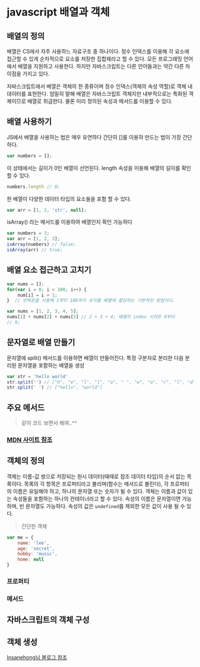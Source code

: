 # javascript 배열과 객체 

## 배열의 정의 
배열은 CS에서 자주 사용하느 자료구조 중 하나이다. 정수 인덱스를 이용해 각 요소에 접근할 수 있게 순차적으로 요소를 저장한 집합체라고 할 수 있다. 모든 프로그래밍 언어에서 배열을 지원하고 사용한다. 하지만 자바스크립트는 다른 언어들과는 약간 다른 차이점을 가지고 있다. 

자바스크립트에서 배열은 객체의 한 종류이며 정수 인덱스(객체의 속성 역할)로 객체 내 데이터를 표현한다. 엄밀히 말해 배열은 자바스크립트 객체지만 내부적으로는 특화된 객체이므로 배열로 취급한다. 물론 미리 정의된 속성과 메서드를 이용할 수 있다. 

## 배열 사용하기 
JS에서 배열을 사용하는 법은 매우 유연하다 간단히 []를 이용햐 만드는 법이 가장 간단하다. 
```javascript
var numbers = [];
``` 
이 상태에서는 길이가 0인 배열이 선언된다. length 속성을 이용해 배열의 길이를 확인 할 수 있다. 
```javascript
numbers.length // 0;
```
한 배열이 다양한 데이터 타입의 요소들을 포함 할 수 있다. 
```javascript
var arr = [1, 2, 'str', null];
```
isArray() 라는 메서드를 이용하여 배열인지 확인 가능하다 
```javascript
var numbers = 3;
var arr = [1, 2, 3];
isArray(numbers) // false;
isArray(arr) // true;
```
## 배열 요소 접근하고 고치기 
```javascript
var nums = [];
for(var i = 0; i < 100; i++) {
    num[i] = i + 1;
}  // 반복문을 사용해 1부터 100까지 숫자를 배열에 할당하는 기본적인 방법이다.
```
```javascript
var nums = [1, 2, 3, 4, 5];
nums[1] + nums[2] + nums[3] // 2 + 3 + 4; 배열의 index 시작은 0부터 
// 9;
```
## 문자열로 배열 만들기
문자열에 split() 메서드를 이용하면 배열이 만들어진다. 특정 구분자로 분리한 다음 분리된 문자열을 포함하는 배열을 생성
```javascript
var str = 'hello world'
str.split('') // ["h", "e", "l", "l", "o", " ", "w", "o", "r", "l", "d"]
str.split(' ') // ["hello", "world"]
```

## 주요 메서드
> 같이 코드 보면서 해여..^^

### [MDN 사이트 참조](https://developer.mozilla.org/ko/docs/Web/JavaScript/Reference/Global_Objects/Array/concat)

## 객체의 정의 

객체는 이름-값 쌍으로 저장되는 원시 데이터(때때로 참조 데이터 타입)의 순서 없는 목록이다. 목록의 각 항목은 프로퍼티라고 불리며(함수는 메서드로 불린다), 각 프로퍼티의 이름은 유일해야 하고, 하나의 문자열 또는 숫자가 될 수 있다. 객체는 이름과 값이 있는 속성들을 포함하는 하나의 컨테이너라고 할 수 있다. 속성의 이름은 문자열이면 가능하며, 빈 문자열도 가능하다. 속성의 값은 `undefined`를 제외한 모든 값이 사용 될 수 있다.
> 간단한 객체 
```javascript
var me = {
    name: 'lee',
    age: 'secret',
    hobby: 'music',
    home: null
}
```

### 프로퍼티 


### 메서드

## 자바스크립트의 객체 구성

## 객체 생성

[Insanehong님 블로그 참조](http://insanehong.kr/post/javascript-object/)